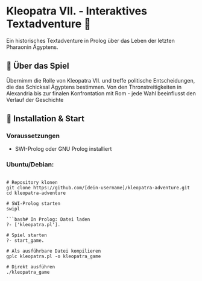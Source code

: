 # Kleopatra VII. - Interaktives Textadventure 🏺

Ein historisches Textadventure in Prolog über das Leben der letzten Pharaonin Ägyptens.

## 📖 Über das Spiel

Übernimm die Rolle von Kleopatra VII. und treffe politische Entscheidungen, die das Schicksal Ägyptens bestimmen. Von den Thronstreitigkeiten in Alexandria bis zur finalen Konfrontation mit Rom - jede Wahl beeinflusst den Verlauf der Geschichte

## 🚀 Installation & Start

### Voraussetzungen
- SWI-Prolog oder GNU Prolog installiert

### Ubuntu/Debian:

```bashsudo apt install swi-prolog

# Repository klonen
git clone https://github.com/[dein-username]/kleopatra-adventure.git
cd kleopatra-adventure

# SWI-Prolog starten
swipl

```bash# In Prolog: Datei laden
?- ['kleopatra.pl'].

# Spiel starten
?- start_game.

# Als ausführbare Datei kompilieren
gplc kleopatra.pl -o kleopatra_game

# Direkt ausführen
./kleopatra_game
